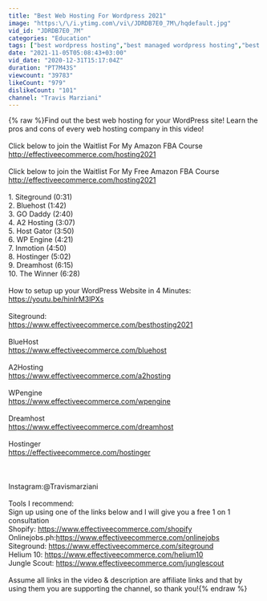 ```yaml
---
title: "Best Web Hosting For Wordpress 2021"
image: "https:\/\/i.ytimg.com\/vi\/JDRDB7E0_7M\/hqdefault.jpg"
vid_id: "JDRDB7E0_7M"
categories: "Education"
tags: ["best wordpress hosting","best managed wordpress hosting","best free web hosting"]
date: "2021-11-05T05:08:43+03:00"
vid_date: "2020-12-31T15:17:04Z"
duration: "PT7M43S"
viewcount: "39783"
likeCount: "979"
dislikeCount: "101"
channel: "Travis Marziani"
---
```

{% raw %}Find out the best web hosting for your WordPress site! Learn the pros and cons of every web hosting company in this video!<br /><br />Click below to join the Waitlist For My Amazon FBA Course<br /><a rel="nofollow" target="blank" href="http://effectiveecommerce.com/hosting2021">http://effectiveecommerce.com/hosting2021</a><br /><br />Click below to join the Waitlist For My Free Amazon FBA Course<br /><a rel="nofollow" target="blank" href="http://effectiveecommerce.com/hosting2021">http://effectiveecommerce.com/hosting2021</a><br /><br />1. Siteground (0:31)<br />2. Bluehost (1:42)<br />3. GO Daddy (2:40)<br />4. A2 Hosting (3:07)<br />5. Host Gator (3:50)<br />6. WP Engine (4:21)<br />7. Inmotion (4:50)<br />8. Hostinger (5:02)<br />9. Dreamhost (6:15)<br />10. The Winner (6:28)<br /><br />How to setup up your WordPress Website in 4 Minutes:<br /><a rel="nofollow" target="blank" href="https://youtu.be/hinIrM3lPXs">https://youtu.be/hinIrM3lPXs</a><br /><br />Siteground:<br /><a rel="nofollow" target="blank" href="https://www.effectiveecommerce.com/besthosting2021">https://www.effectiveecommerce.com/besthosting2021</a><br /><br />BlueHost<br /><a rel="nofollow" target="blank" href="https://www.effectiveecommerce.com/bluehost">https://www.effectiveecommerce.com/bluehost</a><br /><br />A2Hosting<br /><a rel="nofollow" target="blank" href="https://www.effectiveecommerce.com/a2hosting">https://www.effectiveecommerce.com/a2hosting</a><br /><br />WPengine<br /><a rel="nofollow" target="blank" href="https://www.effectiveecommerce.com/wpengine">https://www.effectiveecommerce.com/wpengine</a><br /><br />Dreamhost<br /><a rel="nofollow" target="blank" href="https://www.effectiveecommerce.com/dreamhost">https://www.effectiveecommerce.com/dreamhost</a><br /><br />Hostinger<br /><a rel="nofollow" target="blank" href="https://effectiveecommerce.com/hostinger">https://effectiveecommerce.com/hostinger</a><br /><br /><br /><br />Instagram:@Travismarziani<br /><br />Tools I recommend:<br />Sign up using one of the links below and I will give you a free 1 on 1 consultation<br />Shopify: <a rel="nofollow" target="blank" href="https://www.effectiveecommerce.com/shopify">https://www.effectiveecommerce.com/shopify</a><br />Onlinejobs.ph:<a rel="nofollow" target="blank" href="https://www.effectiveecommerce.com/onlinejobs">https://www.effectiveecommerce.com/onlinejobs</a><br />Siteground: <a rel="nofollow" target="blank" href="https://www.effectiveecommerce.com/siteground">https://www.effectiveecommerce.com/siteground</a><br />Helium 10: <a rel="nofollow" target="blank" href="https://www.effectiveecommerce.com/helium10">https://www.effectiveecommerce.com/helium10</a><br />Jungle Scout: <a rel="nofollow" target="blank" href="https://www.effectiveecommerce.com/junglescout">https://www.effectiveecommerce.com/junglescout</a><br /><br />Assume all links in the video &amp; description are affiliate links and that by using them you are supporting the channel, so thank you!{% endraw %}
